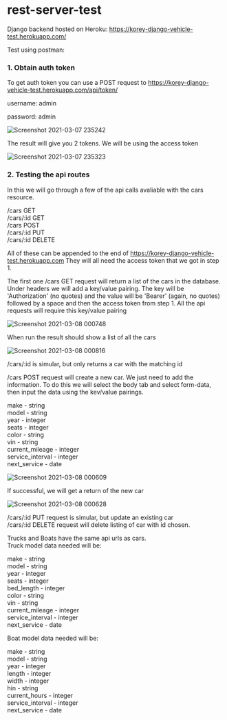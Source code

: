 # rest-server-test

Django backend hosted on Heroku: https://korey-django-vehicle-test.herokuapp.com/

Test using postman:

### 1. Obtain auth token

To get auth token you can use a POST request to https://korey-django-vehicle-test.herokuapp.com/api/token/

username: admin

password: admin

![Screenshot 2021-03-07 235242](https://user-images.githubusercontent.com/26910936/110293362-52c57080-7fa3-11eb-8dfb-0a8c28ffccbb.png)

The result will give you 2 tokens. We will be using the access token

![Screenshot 2021-03-07 235323](https://user-images.githubusercontent.com/26910936/110293545-8f916780-7fa3-11eb-9ecb-c74700e87cd4.png)


### 2. Testing the api routes

In this we will go through a few of the api calls avaliable with the cars resource.

/cars GET\
/cars/:id GET\
/cars POST\
/cars/:id PUT\
/cars/:id DELETE

All of these can be appended to the end of https://korey-django-vehicle-test.herokuapp.com
They will all need the access token that we got in step 1.

The first one /cars GET request will return a list of the cars in the database. Under headers we will add a key/value pairing. The key will be 'Authorization' (no quotes) and the value will be 'Bearer' (again, no quotes) followed by a space and then the access token from step 1. All the api requests will require this key/value pairing

![Screenshot 2021-03-08 000748](https://user-images.githubusercontent.com/26910936/110294527-d3d13780-7fa4-11eb-8bc8-16b37079fed1.png)

When run the result should show a list of all the cars

![Screenshot 2021-03-08 000816](https://user-images.githubusercontent.com/26910936/110294635-f2cfc980-7fa4-11eb-8cde-eb7714491489.png)

/cars/:id is simular, but only returns a car with the matching id

/cars POST request will create a new car. We just need to add the information. To do this we will select the body tab and select form-data, then input the data using the kev/value pairings.

make - string\
model - string\
year - integer\
seats - integer\
color - string\
vin - string\
current_mileage - integer\
service_interval - integer\
next_service - date

![Screenshot 2021-03-08 000609](https://user-images.githubusercontent.com/26910936/110295464-fdd72980-7fa5-11eb-8fe2-c03cb05aefdd.png)

If successful, we will get a return of the new car

![Screenshot 2021-03-08 000628](https://user-images.githubusercontent.com/26910936/110295589-23643300-7fa6-11eb-81ec-35aad84de2fb.png)

/cars/:id PUT request is simular, but update an existing car\
/cars/:id DELETE request will delete listing of car with id chosen.

Trucks and Boats have the same api urls as cars.\
Truck model data needed will be:

make - string\
model - string\
year - integer\
seats - integer\
bed_length - integer\
color - string\
vin - string\
current_mileage - integer\
service_interval - integer\
next_service - date

Boat model data needed will be:

make - string\
model - string\
year - integer\
length - integer\
width - integer\
hin - string\
current_hours - integer\
service_interval - integer\
next_service - date
